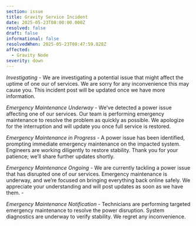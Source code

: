 ```yaml
---
section: issue
title: Gravity Service Incident
date: 2025-05-23T08:00:00.000Z
resolved: false
draft: false
informational: false
resolvedWhen: 2025-05-23T08:47:59.828Z
affected:
  - Gravity Node
severity: down
---
```

*Investigating* - We are investigating a potential issue that might affect the uptime of one our of services. We are sorry for any inconvenience this may cause you. This incident post will be updated once we have more information.

*Emergency Maintenance Underway* - We’ve detected a power issue affecting one of our services. Our team is performing emergency maintenance to resolve the problem as quickly as possible. We apologize for the interruption and will update you once full service is restored.

*Emergency Maintenance in Progress* - A power issue has been identified, prompting immediate emergency maintenance on the impacted system. Engineers are working diligently to restore stability. Thank you for your patience; we’ll share further updates shortly. 

*Emergency Maintenance Ongoing* - We are currently tackling a power issue that has disrupted one of our services. Emergency maintenance is underway, and we’re focused on bringing everything back online safely. We appreciate your understanding and will post updates as soon as we have them. - 

*Emergency Maintenance Notification* - Technicians are performing targeted emergency maintenance to resolve the power disruption. System diagnostics are underway to verify stability. We regret any inconvenience. 










